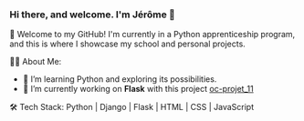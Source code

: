 ### Hi there, and welcome. I'm Jérôme 👋

🚀 Welcome to my GitHub! I'm currently in a Python apprenticeship program, and this is where I showcase my school and personal projects.

👨‍💻 About Me:
- 🌱 I’m learning Python and exploring its possibilities.
- 🔭 I’m currently working on **Flask** with this project [oc-projet_11](https://github.com/GromPras/oc-projet_11)

🛠️ Tech Stack:
Python | Django | Flask | HTML | CSS | JavaScript


<!--
**GromPras/GromPras** is a ✨ _special_ ✨ repository because its `README.md` (this file) appears on your GitHub profile.

Here are some ideas to get you started:

- 🔭 I’m currently working on ...
- 🌱 I’m currently learning ...
- 👯 I’m looking to collaborate on ...
- 🤔 I’m looking for help with ...
- 💬 Ask me about ...
- 📫 How to reach me: ...
- 😄 Pronouns: ...
- ⚡ Fun fact: ...

🔗 Connect with me:
[LinkedIn](Your LinkedIn Profile Link) | [Twitter](Your Twitter Profile Link)

Let's connect and collaborate to create something awesome! 😊

-->
